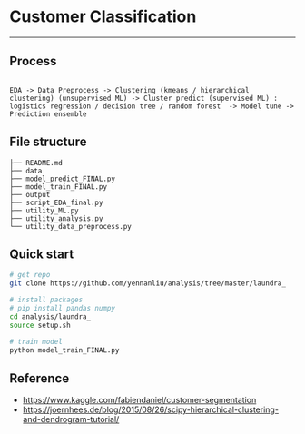 # Customer Classification 



---
## Process

```

EDA -> Data Preprocess -> Clustering (kmeans / hierarchical clustering) (unsupervised ML) -> Cluster predict (supervised ML) : logistics regression / decision tree / random forest  -> Model tune -> Prediction ensemble

```

## File structure 

```
├── README.md
├── data
├── model_predict_FINAL.py
├── model_train_FINAL.py
├── output
├── script_EDA_final.py
├── utility_ML.py
├── utility_analysis.py
└── utility_data_preprocess.py

```

## Quick start

```Bash
# get repo
git clone https://github.com/yennanliu/analysis/tree/master/laundra_ 

```

```Bash
# install packages 
# pip install pandas numpy 
cd analysis/laundra_
source setup.sh
```


```Bash
# train model   
python model_train_FINAL.py
```

## Reference 


- https://www.kaggle.com/fabiendaniel/customer-segmentation
- https://joernhees.de/blog/2015/08/26/scipy-hierarchical-clustering-and-dendrogram-tutorial/


